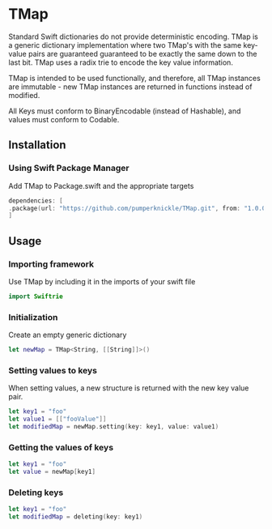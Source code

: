 # TMap

Standard Swift dictionaries do not provide deterministic encoding. TMap is a generic dictionary implementation where two TMap's with the same key-value pairs are guaranteed guaranteed to be exactly the same down to the last bit. TMap uses a radix trie to encode the key value information. 

TMap is intended to be used functionally, and therefore, all TMap instances are immutable - new TMap instances are returned in functions instead of modified.

All Keys must conform to BinaryEncodable (instead of Hashable), and values must conform to Codable.

## Installation

### Using Swift Package Manager

Add TMap to Package.swift and the appropriate targets

```swift
dependencies: [
.package(url: "https://github.com/pumperknickle/TMap.git", from: "1.0.0")
]
```

## Usage

### Importing framework

Use TMap by including it in the imports of your swift file

```swift
import Swiftrie
```

### Initialization

Create an empty generic dictionary

```swift
let newMap = TMap<String, [[String]]>()
```

### Setting values to keys

When setting values, a new structure is returned with the new key value pair.

```swift
let key1 = "foo"
let value1 = [["fooValue"]]
let modifiedMap = newMap.setting(key: key1, value: value1)
```

### Getting the values of keys

```swift
let key1 = "foo"
let value = newMap[key1]
```

### Deleting keys

```swift
let key1 = "foo"
let modifiedMap = deleting(key: key1)
```
